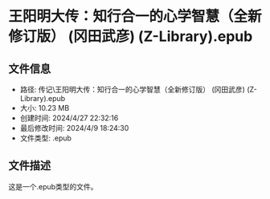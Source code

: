 ﻿# 王阳明大传：知行合一的心学智慧（全新修订版） (冈田武彦) (Z-Library).epub

## 文件信息
- 路径: 传记\王阳明大传：知行合一的心学智慧（全新修订版） (冈田武彦) (Z-Library).epub
- 大小: 10.23 MB
- 创建时间: 2024/4/27 22:32:16
- 最后修改时间: 2024/4/9 18:24:30
- 文件类型: .epub

## 文件描述
这是一个.epub类型的文件。

